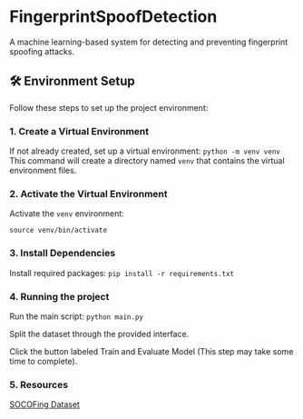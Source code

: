# FingerprintSpoofDetection
A machine learning-based system for detecting and preventing fingerprint spoofing attacks. 
## 🛠️ Environment Setup

Follow these steps to set up the project environment:

### 1. Create a Virtual Environment
If not already created, set up a virtual environment:
`python -m venv venv`
This command will create a directory named `venv` that contains the virtual environment files.

### 2. Activate the Virtual Environment
Activate the `venv` environment:

`source venv/bin/activate`

### 3. Install Dependencies
Install required packages:
`pip install -r requirements.txt`

### 4. Running the project
Run the main script:
`python main.py`

Split the dataset through the provided interface.  

Click the button labeled Train and Evaluate Model (This step may take some time to complete).

### 5. Resources
[SOCOFing Dataset](https://www.kaggle.com/datasets/ruizgara/socofing/data)

